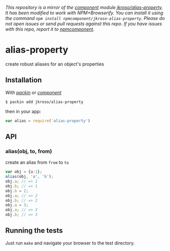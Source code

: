 *This repository is a mirror of the [component](http://component.io) module [jkroso/alias-property](http://github.com/jkroso/alias-property). It has been modified to work with NPM+Browserify. You can install it using the command `npm install npmcomponent/jkroso-alias-property`. Please do not open issues or send pull requests against this repo. If you have issues with this repo, report it to [npmcomponent](https://github.com/airportyh/npmcomponent).*

# alias-property

  create robust aliases for an object's properties

## Installation

_With [packin](//github.com/jkroso/packin) or [component](//github.com/component/component)_

    $ packin add jkroso/alias-property

then in your app:

```js
var alias = require('alias-property')
```

## API

### alias(obj, to, from)

  create an alias from `from` to `to`

```js
var obj = {a:1};
alias(obj, 'a', 'b');
obj.a; // => 1
obj.b; // => 1
obj.b = 2;
obj.a; // => 2
obj.b; // => 2
obj.a = 3;
obj.a; // => 3
obj.b; // => 3
```

## Running the tests

Just run `make` and navigate your browser to the test directory.
